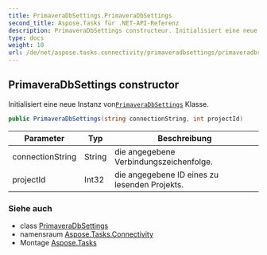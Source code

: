 ```yaml
---
title: PrimaveraDbSettings.PrimaveraDbSettings
second_title: Aspose.Tasks für .NET-API-Referenz
description: PrimaveraDbSettings constructeur. Initialisiert eine neue Instanz vonPrimaveraDbSettings Klasse.
type: docs
weight: 10
url: /de/net/aspose.tasks.connectivity/primaveradbsettings/primaveradbsettings/
---
```

## PrimaveraDbSettings constructor

Initialisiert eine neue Instanz von[`PrimaveraDbSettings`](../) Klasse.

```csharp
public PrimaveraDbSettings(string connectionString, int projectId)
```

| Parameter | Typ | Beschreibung |
| --- | --- | --- |
| connectionString | String | die angegebene Verbindungszeichenfolge. |
| projectId | Int32 | die angegebene ID eines zu lesenden Projekts. |

### Siehe auch

* class [PrimaveraDbSettings](../)
* namensraum [Aspose.Tasks.Connectivity](../../primaveradbsettings/)
* Montage [Aspose.Tasks](../../../)



